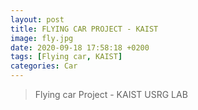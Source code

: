 ```yaml
---
layout: post
title: FLYING CAR PROJECT - KAIST
image: fly.jpg
date: 2020-09-18 17:58:18 +0200
tags: [Flying car, KAIST]
categories: Car
---
```

> Flying car Project - KAIST USRG LAB

